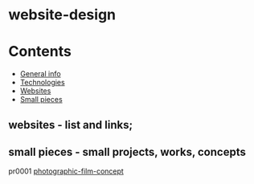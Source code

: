 # website-design

# Contents
* [General info](#generalInfo)
* [Technologies](#technologies)
* [Websites](#websites)
* [Small pieces](#smallpieces)


## websites - list and links;
## small pieces - small projects, works, concepts
pr0001 [photographic-film-concept](https://github.com/tadeg/website-design/tree/main/pr0001-photographic-film-concept)
